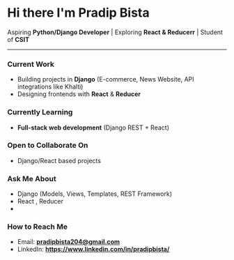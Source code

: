 # Hi there  I'm Pradip Bista  

Aspiring **Python/Django Developer** | Exploring **React & Reducerr** |  Student of **CSIT**

---

###  Current Work
- Building projects in **Django** (E-commerce, News Website, API integrations like Khalti)  
- Designing frontends with **React** & **Reducer**  

### Currently Learning
- **Full-stack web development** (Django REST + React)  

### Open to Collaborate On
- Django/React based projects  

### Ask Me About
- Django (Models, Views, Templates, REST Framework)    
- React , Reducer 
-
### How to Reach Me
- Email: **pradipbista204@gmail.com** 
- LinkedIn: **https://www.linkedin.com/in/pradipbista/**

